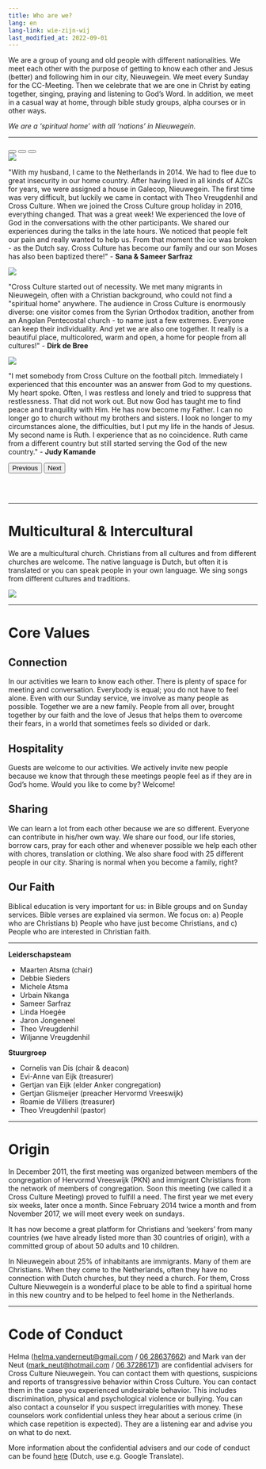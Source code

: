 ```yaml
---
title: Who are we?
lang: en
lang-link: wie-zijn-wij
last_modified_at: 2022-09-01
---
```

We are a group of young and old people with different nationalities. We meet each other with the purpose of getting to know each other and Jesus (better) and following him in our city, Nieuwegein. We meet every Sunday for the CC-Meeting. Then we celebrate that we are one in Christ by eating together, singing, praying and listening to God’s Word. In addition, we meet in a casual way at home, through bible study groups, alpha courses or in other ways.

*We are a ‘spiritual home’ with all ‘nations’ in Nieuwegein.*

<hr class="mb-2" />

<div id="carouselExampleIndicators" class="carousel slide" data-bs-ride="true">
  <div class="carousel-indicators">
    <button type="button" data-bs-target="#carouselExampleIndicators" data-bs-slide-to="0" class="active" aria-current="true" aria-label="Slide 1"></button>
    <button type="button" data-bs-target="#carouselExampleIndicators" data-bs-slide-to="1" aria-label="Slide 2"></button>
    <button type="button" data-bs-target="#carouselExampleIndicators" data-bs-slide-to="2" aria-label="Slide 3"></button>
  </div>
  <div class="carousel-inner">
    <div class="carousel-item active">
        <div class="container">
            <div class="row">
                <div class="col-12 col-sm-3"><img src="../assets/img/sana.jpg" class="rounded"/></div>
                <div class="col-12 col-sm-9"><p class="block">"With my husband, I came to the Netherlands in 2014. We had to flee due to great insecurity in our home country. After having lived in all kinds of AZCs for years, we were assigned a house in Galecop, Nieuwegein. The first time was very difficult, but luckily we came in contact with Theo Vreugdenhil and Cross Culture. When we joined the Cross Culture group holiday in 2016, everything changed. That was a great week! We experienced the love of God in the conversations with the other participants. We shared our experiences during the talks in the late hours. We noticed that people felt our pain and really wanted to help us. From that moment the ice was broken - as the Dutch say. Cross Culture has become our family and our son Moses has also been baptized there!" - <strong>Sana & Sameer Sarfraz</strong></p></div>
            </div>
        </div>
    </div>
    <div class="carousel-item">
        <div class="container">
            <div class="row">
                <div class="col-12 col-sm-3"><img src="../assets/img/dirk.jpg" class="rounded"/></div>
                <div class="col-12 col-sm-9"><p>"Cross Culture started out of necessity. We met many migrants in Nieuwegein, often with a Christian background, who could not find a "spiritual home" anywhere. The audience in Cross Culture is enormously diverse: one visitor comes from the Syrian Orthodox tradition, another from an Angolan Pentecostal church - to name just a few extremes. Everyone can keep their individuality. And yet we are also one together. It really is a beautiful place, multicolored, warm and open, a home for people from all cultures!" - <strong>Dirk de Bree</strong></p></div>
            </div>
        </div>
    </div>
    <div class="carousel-item">
        <div class="container">
            <div class="row">
                <div class="col-12 col-sm-3"><img src="../assets/img/judy.jpg" class="rounded"/></div>
                <div class="col-12 col-sm-9"><p>"I met somebody from Cross Culture on the football pitch. Immediately I experienced that this encounter was an answer from God to my questions. My heart spoke. Often, I was restless and lonely and tried to suppress that restlessness. That did not work out. But now God has taught me to find peace and tranquility with Him. He has now become my Father. I can no longer go to church without my brothers and sisters. I look no longer to my circumstances alone, the difficulties, but I put my life in the hands of Jesus. My second name is Ruth. I experience that as no coincidence. Ruth came from a different country but still started serving the God of the new country." - <strong>Judy Kamande</strong></p></div>
            </div>
        </div>
    </div>
  </div>
  <button class="carousel-control-prev" type="button" data-bs-target="#carouselExampleIndicators" data-bs-slide="prev">
    <span class="carousel-control-prev-icon" aria-hidden="true"></span>
    <span class="visually-hidden">Previous</span>
  </button>
  <button class="carousel-control-next" type="button" data-bs-target="#carouselExampleIndicators" data-bs-slide="next">
    <span class="carousel-control-next-icon" aria-hidden="true"></span>
    <span class="visually-hidden">Next</span>
  </button>
</div>

<hr style="margin-top: 60px;" />

# Multicultural & Intercultural
We are a multicultural church. Christians from all cultures and from different churches are welcome. The native language is Dutch, but often it is translated or you can speak people in your own language. We sing songs from different cultures and traditions.

![](../assets/img/wie-zijn-wij.jpg)

------------------------------------------------------------------------------------------------------------------------

# Core Values
## Connection
In our activities we learn to know each other. There is plenty of space for meeting and conversation. Everybody is equal; you do not have to feel alone. Even with our Sunday service, we involve as many people as possible. Together we are a new family. People from all over, brought together by our faith and the love of Jesus that helps them to overcome their fears, in a world that sometimes feels so divided or dark.

## Hospitality
Guests are welcome to our activities. We actively invite new people because we know that through these meetings people feel as if they are in God’s home. Would you like to come by? Welcome!

## Sharing
We can learn a lot from each other because we are so different. Everyone can contribute in his/her own way. We share our food, our life stories, borrow cars, pray for each other and whenever possible we help each other with chores, translation or clothing. We also share food with 25 different people in our city. Sharing is normal when you become a family, right?

## Our Faith
Biblical education is very important for us: in Bible groups and on Sunday services. Bible verses are explained via sermon. We focus on: a) People who are Christians b) People who have just become Christians, and c) People who are interested in Christian faith.

------------------------------------------------------------------------------------------------------------------------

<div class="container" id="team">
  <div class="row">
    <div class="col-12 col-sm-6">
      <strong>Leiderschapsteam</strong>
      <ul>
        <li>Maarten Atsma (chair)</li>
        <li>Debbie Sieders</li>
        <li>Michele Atsma</li>
        <li>Urbain Nkanga</li>
        <li>Sameer Sarfraz</li>
        <li>Linda Hoegée</li>
        <li>Jaron Jongeneel</li>
        <li>Theo Vreugdenhil</li>
        <li>Wiljanne Vreugdenhil</li>
      </ul>
    </div>
    <div class="col-12 col-sm-6">
      <strong>Stuurgroep</strong>
      <ul>
        <li>Cornelis van Dis (chair & deacon)</li>
        <li>Evi-Anne van Eijk (treasurer)</li>
        <li>Gertjan van Eijk (elder Anker congregation)</li>
        <li>Gertjan Glismeijer (preacher Hervormd Vreeswijk)</li>
        <li>Roamie de Villiers (treasurer)</li>
        <li>Theo Vreugdenhil (pastor)</li>
      </ul>
    </div>
  </div>
</div>

------------------------------------------------------------------------------------------------------------------------

<h1 id="origin">Origin</h1>
In December 2011, the first meeting was organized between members of the congregation of Hervormd Vreeswijk (PKN) and immigrant Christians from the network of members of congregation. Soon this meeting (we called it a Cross Culture Meeting) proved to fulfill a need. The first year we met every six weeks, later once a month. Since February 2014 twice a month and from November 2017, we will meet every week on sundays.

It has now become a great platform for Christians and ‘seekers’ from many countries (we have already listed more than 30 countries of origin), with a committed group of about 50 adults and 10 children.

In Nieuwegein about 25% of inhabitants are immigrants. Many of them are Christians. When they come to the Netherlands, often they have no connection with Dutch churches, but they need a church. For them, Cross Culture Nieuwegein is a wonderful place to be able to find a spiritual home in this new country and to be helped to feel home in the Netherlands.

------------------------------------------------------------------------------------------------------------------------

<h1 id="counselors">Code of Conduct</h1>

Helma (<helma.vanderneut@gmail.com> / [06 28637662](tel:+31628637662)) and Mark van der Neut (<mark_neut@hotmail.com> / [06 37286171](tel+31637286171)) are confidential advisers for Cross Culture Nieuwegein. You can contact them with questions, suspicions and reports of transgressive behavior within Cross Culture. You can contact them in the case you experienced undesirable behavior. This includes discrimination, physical and psychological violence or bullying. You can also contact a counselor if you suspect irregularities with money. These counselors work confidential unless they hear about a serious crime (in which case repetition is expected). They are a listening ear and advise you on what to do next.

More information about the confidential advisers and our code of conduct can be found <a href="../assets/doc/veiligheid.pdf" download>here</a> (Dutch, use e.g. Google Translate).
